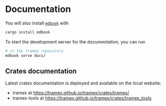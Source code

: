 # Documentation

You will also install [`mdbook`](https://rust-lang.github.io/mdBook/) with

```bash
cargo install mdbook
```

To start the development server for the documentation, you can run

```bash
# in the tramex repository
mdbook serve docs/
```

## Crates documentation

Latest crates documentation is deployed and available on the local website:

- tramex at <https://tramex.github.io/tramex/crates/tramex/>
- tramex-tools at <https://tramex.github.io/tramex/crates/tramex_tools>
